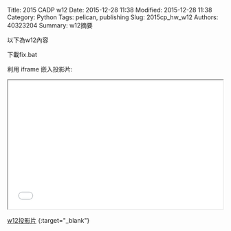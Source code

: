 Title: 2015 CADP w12
Date: 2015-12-28 11:38
Modified: 2015-12-28 11:38
Category: Python
Tags: pelican, publishing
Slug: 2015cp_hw_w12
Authors: 40323204
Summary: w12摘要

以下為w12內容

下載fix.bat

利用 iframe 嵌入投影片:

<iframe src="simplest10.html" width="500" height="300"></iframe>

[w12投影片](simplest10.html)
{:target="_blank"}



